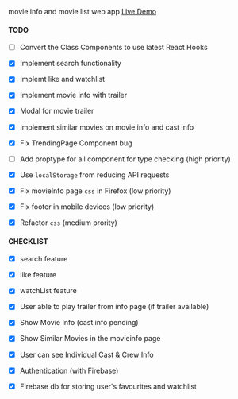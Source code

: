 movie info and movie list web app
[Live Demo](https://movie-base.netlify.com)







#### TODO
- [ ] Convert the Class Components to use latest React Hooks
- [x] Implement search functionality
- [x] Implemt like and watchlist
- [x] Implement movie info with trailer
- [x] Modal for movie trailer
- [x] Implement similar movies on movie info and     cast info
- [x] Fix TrendingPage Component bug
- [ ] Add proptype for all component for type checking (high priority)
- [x] Use `localStorage` from reducing API requests
- [x] Fix movieInfo page `css` in Firefox (low priority)
- [x] Fix footer in mobile devices (low priority)
- [x] Refactor `css` (medium prority)



#### CHECKLIST

- [x] search feature
- [x] like feature
- [x] watchList feature
- [x] User able to play trailer from info page (if trailer available)
- [x] Show Movie Info (cast info pending)
- [x] Show Similar Movies in the movieinfo page
- [x] User can see Individual Cast & Crew Info
- [x] Authentication (with Firebase)
- [x] Firebase db for storing user's favourites and watchlist

